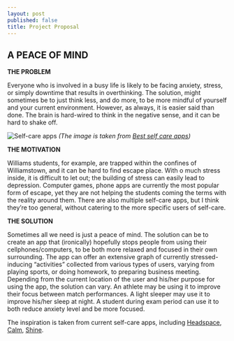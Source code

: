 ```yaml
---
layout: post
published: false
title: Project Proposal
---
```

## A PEACE OF MIND

**THE PROBLEM**

Everyone who is involved in a busy life is likely to be facing anxiety, stress, or simply downtime that results in overthinking. The solution, might sometimes be to just think less, and do more, to be more mindful of yourself and your current environment. However, as always, it is easier said than done. The brain is hard-wired to think in the negative sense, and it can be hard to shake off.

![Self-care apps]({{site.baseurl}}/img/081419-self-care-apps-update-1565807196.png)
*(The image is taken from [Best self care apps](https://www.marieclaire.com/health-fitness/g25843939/best-self-care-apps/))*

**THE MOTIVATION**

Williams students, for example, are trapped within the confines of Williamstown, and it can be hard to find escape place. With o much stress inside, it is difficult to let out; the building of stress can easily lead to depression. Computer games, phone apps are currently the most popular form of escape, yet they are not helping the students coming the terms with the reality around them. There are also multiple self-care apps, but I think they’re too general, without catering to the more specific users of self-care.

**THE SOLUTION**

Sometimes all we need is just a peace of mind.  The solution can be to create an app that (ironically) hopefully stops people from using their cellphones/computers, to be both more relaxed and focused in their own surrounding. The app can offer an extensive graph of currently stressed-inducing “activities” collected from various types of users, varying from playing sports, or doing homework, to preparing business meeting. Depending from the current location of the user and his/her purpose for using the app, the solution can vary. An athlete may be using it to improve their focus between match performances. A light sleeper may use it to improve his/her sleep at night. A student during exam period can use it to both reduce anxiety level and be more focused.

The inspiration is taken from current self-care apps, including [Headspace](https://www.headspace.com), [Calm](https://www.calm.com), [Shine](https://advice.shinetext.com). 

